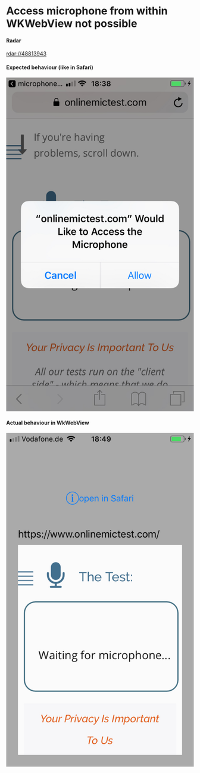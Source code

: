 # Access microphone from within WKWebView not possible
#### Radar
[rdar://48813943](http://openradar.appspot.com/radar?id=4969593701400576)

#### Expected behaviour (like in Safari)
![in Safari browser](https://github.com/awBSH/apple-radar/raw/master/microphone-access-wkwebview/mic-system-dialog.jpeg)

#### Actual behaviour in WkWebView
![in WkWebView](https://github.com/awBSH/apple-radar/raw/master/microphone-access-wkwebview/actual-behaviour.jpeg)
